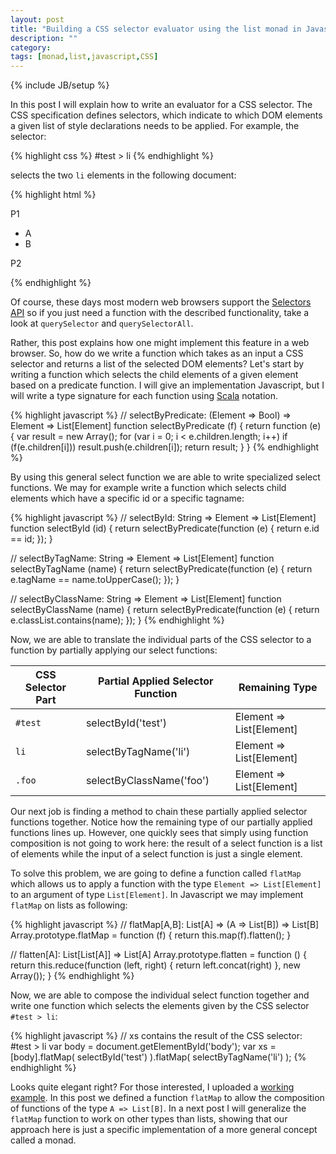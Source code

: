 ```yaml
---
layout: post
title: "Building a CSS selector evaluator using the list monad in Javascript"
description: ""
category: 
tags: [monad,list,javascript,CSS]
---
```

{% include JB/setup %}

In this post I will explain how to write an evaluator for a CSS selector. The CSS specification defines selectors, which indicate to which DOM elements a given list of style declarations needs to be applied. For example, the selector:

{% highlight css %}
    #test > li
{% endhighlight %}

selects the two `li` elements in the following document:

{% highlight html %}
<body id="body">
  <p>P1</p>
  <ul id="test">
    <li>A</li>
    <li>B</li>
   </ul>
   <p>P2</p>
</body>
{% endhighlight %}

Of course, these days most modern web browsers support the [Selectors API](http://www.w3.org/TR/selectors-api/) so if you just need a function with the described functionality, take a look at `querySelector` and `querySelectorAll`.

Rather, this post explains how one might implement this feature in a web browser. So, how do we write a function which takes as an input a CSS selector and returns a list of the selected DOM elements? Let's start by writing a function which selects the child elements of a given element based on a predicate function. I will give an implementation Javascript, but I will write a type signature for each function using [Scala](http://www.scala-lang.org/) notation. 

{% highlight javascript %}
// selectByPredicate: (Element => Bool) => Element => List[Element]
function selectByPredicate (f) {
  return function (e) {
    var result = new Array();
    for (var i = 0; i < e.children.length; i++)
      if (f(e.children[i])) result.push(e.children[i]);
    return result;
  }
}
{% endhighlight %}

By using this general select function we are able to write specialized select functions. We may for example write a function which selects child elements which have a specific id or a specific tagname:

{% highlight javascript %}
// selectById: String => Element => List[Element]
function selectById (id) {
  return selectByPredicate(function (e) { 
    return e.id == id; 
  });
}

// selectByTagName: String => Element => List[Element]
function selectByTagName (name) {
  return selectByPredicate(function (e) { 
    return e.tagName == name.toUpperCase(); 
  });
} 

// selectByClassName: String => Element => List[Element]
function selectByClassName (name) {
  return selectByPredicate(function (e) { 
    return e.classList.contains(name); 
  });
}
{% endhighlight %}

Now, we are able to translate the individual parts of the CSS selector to a function by partially applying our select functions:

CSS Selector Part | Partial Applied Selector Function | Remaining Type
--- | --- | ---
`#test` | selectById('test')       | Element => List[Element]
`li`    | selectByTagName('li')    | Element => List[Element]
`.foo`  | selectByClassName('foo') | Element => List[Element]

Our next job is finding a method to chain these partially applied selector functions together. Notice how the remaining type of our partially applied functions lines up. However, one quickly sees that simply using function composition is not going to work here: the result of a select function is a list of elements while the input of a select function is just a single element. 

To solve this problem, we are going to define a function called `flatMap` which allows us to apply a function with the type `Element => List[Element]` to an argument of type `List[Element]`. In Javascript we may implement `flatMap` on lists as following:

{% highlight javascript %}
// flatMap[A,B]: List[A] => (A => List[B]) => List[B]
Array.prototype.flatMap = function (f) {
  return this.map(f).flatten(); 
}

// flatten[A]: List[List[A]] => List[A]
Array.prototype.flatten = function () {
  return this.reduce(function (left, right) {
    return left.concat(right)
  }, new Array());
}
{% endhighlight %}

Now, we are able to compose the individual select function together and write one function which selects the elements given by the CSS selector `#test > li`:

{% highlight javascript %}
// xs contains the result of the CSS selector: #test > li
var body = document.getElementById('body');
var xs = [body].flatMap(
           selectById('test')
         ).flatMap(
           selectByTagName('li')
         );
{% endhighlight %}

Looks quite elegant right? For those interested, I uploaded a [working example](/assets/css.html). In this post we defined a function `flatMap` to allow the composition of functions of the type `A => List[B]`. In a next post I will generalize the `flatMap` function to work on other types than lists, showing that our approach here is just a specific implementation of a more general concept called a monad.  